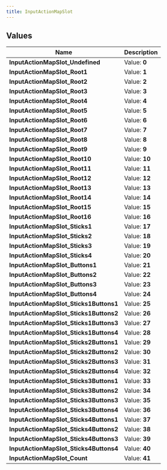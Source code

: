 ```yaml
---
title: InputActionMapSlot
---
```


## Values

| Name | Description |
| ---- | ----------- |
| **InputActionMapSlot\_Undefined** | Value: **0** |
| **InputActionMapSlot\_Root1** | Value: **1** |
| **InputActionMapSlot\_Root2** | Value: **2** |
| **InputActionMapSlot\_Root3** | Value: **3** |
| **InputActionMapSlot\_Root4** | Value: **4** |
| **InputActionMapSlot\_Root5** | Value: **5** |
| **InputActionMapSlot\_Root6** | Value: **6** |
| **InputActionMapSlot\_Root7** | Value: **7** |
| **InputActionMapSlot\_Root8** | Value: **8** |
| **InputActionMapSlot\_Root9** | Value: **9** |
| **InputActionMapSlot\_Root10** | Value: **10** |
| **InputActionMapSlot\_Root11** | Value: **11** |
| **InputActionMapSlot\_Root12** | Value: **12** |
| **InputActionMapSlot\_Root13** | Value: **13** |
| **InputActionMapSlot\_Root14** | Value: **14** |
| **InputActionMapSlot\_Root15** | Value: **15** |
| **InputActionMapSlot\_Root16** | Value: **16** |
| **InputActionMapSlot\_Sticks1** | Value: **17** |
| **InputActionMapSlot\_Sticks2** | Value: **18** |
| **InputActionMapSlot\_Sticks3** | Value: **19** |
| **InputActionMapSlot\_Sticks4** | Value: **20** |
| **InputActionMapSlot\_Buttons1** | Value: **21** |
| **InputActionMapSlot\_Buttons2** | Value: **22** |
| **InputActionMapSlot\_Buttons3** | Value: **23** |
| **InputActionMapSlot\_Buttons4** | Value: **24** |
| **InputActionMapSlot\_Sticks1Buttons1** | Value: **25** |
| **InputActionMapSlot\_Sticks1Buttons2** | Value: **26** |
| **InputActionMapSlot\_Sticks1Buttons3** | Value: **27** |
| **InputActionMapSlot\_Sticks1Buttons4** | Value: **28** |
| **InputActionMapSlot\_Sticks2Buttons1** | Value: **29** |
| **InputActionMapSlot\_Sticks2Buttons2** | Value: **30** |
| **InputActionMapSlot\_Sticks2Buttons3** | Value: **31** |
| **InputActionMapSlot\_Sticks2Buttons4** | Value: **32** |
| **InputActionMapSlot\_Sticks3Buttons1** | Value: **33** |
| **InputActionMapSlot\_Sticks3Buttons2** | Value: **34** |
| **InputActionMapSlot\_Sticks3Buttons3** | Value: **35** |
| **InputActionMapSlot\_Sticks3Buttons4** | Value: **36** |
| **InputActionMapSlot\_Sticks4Buttons1** | Value: **37** |
| **InputActionMapSlot\_Sticks4Buttons2** | Value: **38** |
| **InputActionMapSlot\_Sticks4Buttons3** | Value: **39** |
| **InputActionMapSlot\_Sticks4Buttons4** | Value: **40** |
| **InputActionMapSlot\_Count** | Value: **41** |

